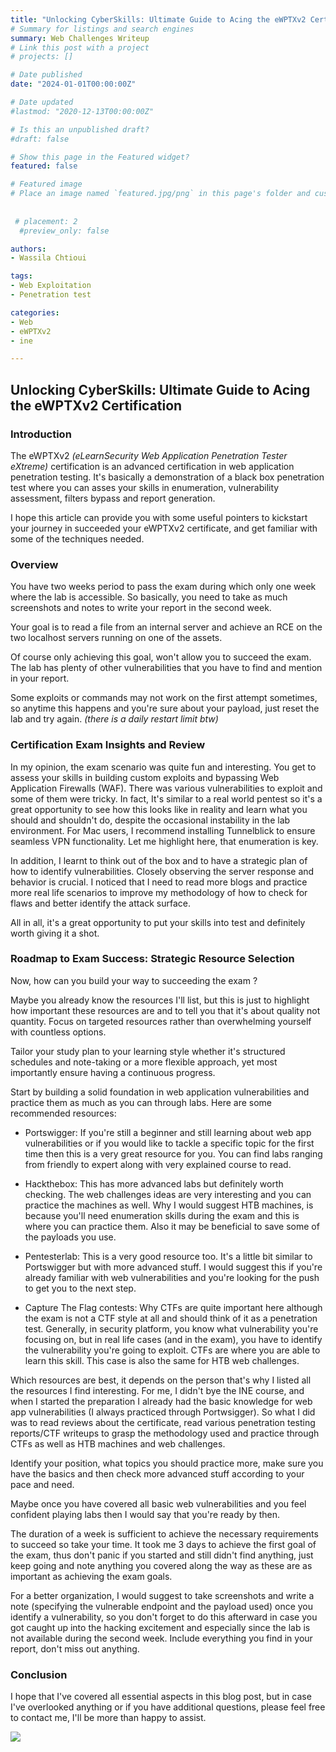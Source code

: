 ```yaml
---
title: "Unlocking CyberSkills: Ultimate Guide to Acing the eWPTXv2 Certification"
# Summary for listings and search engines
summary: Web Challenges Writeup 
# Link this post with a project
# projects: []

# Date published
date: "2024-01-01T00:00:00Z"

# Date updated
#lastmod: "2020-12-13T00:00:00Z"

# Is this an unpublished draft?
#draft: false

# Show this page in the Featured widget?
featured: false

# Featured image
# Place an image named `featured.jpg/png` in this page's folder and customize its options here.
 
 
 # placement: 2
  #preview_only: false

authors:
- Wassila Chtioui

tags:
- Web Exploitation
- Penetration test

categories:
- Web
- eWPTXv2
- ine

---
```


## Unlocking CyberSkills: Ultimate Guide to Acing the eWPTXv2 Certification
### Introduction

The eWPTXv2 *(eLearnSecurity Web Application Penetration Tester eXtreme)* certification is an advanced certification in web application 
penetration testing. It's basically a demonstration of a black box penetration test where you can asses your skills in enumeration,
vulnerability assessment, filters bypass and report generation.

I hope this article can provide you with some useful pointers to kickstart your journey in succeeded your eWPTXv2 certificate, and get familiar with some of the techniques needed.

### Overview
You have two weeks period to pass the exam during which only one week where the lab is accessible. So basically, you need to take as much screenshots and notes to write your report in the second week. 

Your goal is to read a file from an internal server and achieve an RCE on the two localhost servers running on one of the assets. 

Of course only achieving this goal, won't allow you to succeed the exam. The lab has plenty of other vulnerabilities that you have to find and mention in your report. 

Some exploits or commands may not work on the first attempt sometimes, so anytime this happens and you're sure about your payload, just reset the lab and try again. *(there is a daily restart limit btw)*


### Certification Exam Insights and Review

In my opinion, the exam scenario was quite fun and interesting. You get to assess your skills in building custom exploits and bypassing Web Application Firewalls (WAF). There was various vulnerabilities to exploit and some of them were tricky. In fact, It's similar to a real world pentest so it's a great opportunity to see how this looks like in reality and learn what you should and shouldn't do, despite the occasional instability in the lab environment. For Mac users, I recommend installing Tunnelblick to ensure seamless VPN functionality. Let me highlight here, that enumeration is key.

In addition, I learnt to think out of the box and to have a strategic plan of how to identify vulnerabilities. Closely observing the server response and behavior is crucial. I noticed that I need to read more blogs and practice more real life scenarios to improve my methodology of how to check for flaws and better identify the attack surface. 

All in all, it's a great opportunity to put your skills into test and definitely worth giving it a shot. 


### Roadmap to Exam Success: Strategic Resource Selection

Now, how can you build your way to succeeding the exam ? 

Maybe you already know the resources I'll list, but this is just to highlight how important these resources are and to tell you that it's about quality not quantity. Focus on targeted resources rather than overwhelming yourself with countless options.

Tailor your study plan to your learning style whether it's structured schedules and note-taking or a more flexible approach, yet most importantly ensure having a continuous progress.

Start by building a solid foundation in web application vulnerabilities and practice them as much as you can through labs. Here are some recommended resources:

* Portswigger:  If you're still a beginner and still learning about web app vulnerabilities or if you would like to tackle a specific topic for the first time then this is a very great resource for you. You can find labs ranging from friendly to expert along with very explained course to read. 

* Hackthebox: This has more advanced labs but definitely worth checking. The web challenges ideas are very interesting and you can practice the machines as well. Why I would suggest HTB machines, is because you'll need enumeration skills during the exam and this is where you can practice them. Also it may be beneficial to save some of the payloads you use.

* Pentesterlab: This is a very good resource too. It's a little bit similar to Portswigger but with more advanced stuff. I would suggest this if you're already familiar with web vulnerabilities and you're looking for the push to get you to the next step. 

* Capture The Flag contests: Why CTFs are quite important here although the exam is not a CTF style at all and should think of it as a penetration test. Generally, in security platform, you know what vulnerability you're focusing on, but in real life cases (and in the exam), you have to identify the vulnerability you're going to exploit. CTFs are where you are able to learn this skill. This case is also the same for HTB web challenges. 

Which resources are best, it depends on the person that's why I listed all the resources I find interesting. For me, I didn't bye the INE course, and when I started the preparation I already had the basic knowledge for web app vulnerabilities (I always practiced through Portwsigger). So what I did was to read reviews about the certificate, read various penetration testing reports/CTF writeups to grasp the methodology used and practice through CTFs as well as HTB machines and web challenges. 

Identify your position, what topics you should practice more, make sure you have the basics and then check more advanced stuff according to your pace and need. 

Maybe once you have covered all basic web vulnerabilities and you feel confident playing labs then I would say that you're ready by then. 

The duration of a week is sufficient to achieve the necessary requirements to succeed so take your time. It took me 3 days to achieve the first goal of the exam, thus don't panic if you started and still didn't find anything, just keep going and note anything you covered along the way as these are as important as achieving the exam goals.

For a better organization, I would suggest to take screenshots and write a note (specifying the vulnerable endpoint and the payload used) once you identify a vulnerability, so you don't forget to do this afterward in case you got caught up into the hacking excitement and especially since the lab is not available during the second week. Include everything you find in your report, don't miss out anything. 


### Conclusion
I hope that I've covered all essential aspects in this blog post, but in case I've overlooked anything or if you have additional questions, please feel free to contact me, I'll be more than happy to assist.


![](https://i.imgur.com/5zxZRAC.png)


